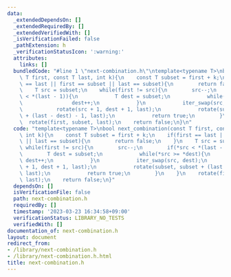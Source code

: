 ```yaml
---
data:
  _extendedDependsOn: []
  _extendedRequiredBy: []
  _extendedVerifiedWith: []
  _isVerificationFailed: false
  _pathExtension: h
  _verificationStatusIcon: ':warning:'
  attributes:
    links: []
  bundledCode: "#line 1 \"next-combination.h\"\ntemplate<typename T>\nbool next_combination(const\
    \ T first, const T last, int k){\n    const T subset = first + k;\n    if(first\
    \ == last || first == subset || last == subset){\n        return false;\n    }\n\
    \    T src = subset;\n    while(first != src){\n        src--;\n        if(*src\
    \ < *(last - 1)){\n            T dest = subset;\n            while(*src >= *dest){\n\
    \                dest++;\n            }\n            iter_swap(src, dest);\n \
    \           rotate(src + 1, dest + 1, last);\n            rotate(subset, subset\
    \ + (last - dest) - 1, last);\n            return true;\n        }\n    }\n  \
    \  rotate(first, subset, last);\n    return false;\n}\n"
  code: "template<typename T>\nbool next_combination(const T first, const T last,\
    \ int k){\n    const T subset = first + k;\n    if(first == last || first == subset\
    \ || last == subset){\n        return false;\n    }\n    T src = subset;\n   \
    \ while(first != src){\n        src--;\n        if(*src < *(last - 1)){\n    \
    \        T dest = subset;\n            while(*src >= *dest){\n               \
    \ dest++;\n            }\n            iter_swap(src, dest);\n            rotate(src\
    \ + 1, dest + 1, last);\n            rotate(subset, subset + (last - dest) - 1,\
    \ last);\n            return true;\n        }\n    }\n    rotate(first, subset,\
    \ last);\n    return false;\n}"
  dependsOn: []
  isVerificationFile: false
  path: next-combination.h
  requiredBy: []
  timestamp: '2023-03-23 16:34:58+09:00'
  verificationStatus: LIBRARY_NO_TESTS
  verifiedWith: []
documentation_of: next-combination.h
layout: document
redirect_from:
- /library/next-combination.h
- /library/next-combination.h.html
title: next-combination.h
---
```

